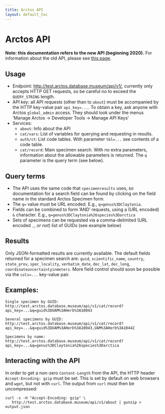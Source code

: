 ```yaml
---
title: Arctos API
layout: default_toc
---
```


# Arctos API

**Note: this documentation refers to the new API (beginning 2020).**
For information about the old API, please see [this
page](https://arctos.database.museum/info/api.cfm).

## Usage

 * Endpoint: <http://test.arctos.database.museum/api/v1/>, currently
   only accepts HTTP GET requests, so be careful no to exceed the
   `QUERY_STRING` length.
 * API key: all API requests (other than to `about`) must be
   accompanied by the HTTP key-value pair `api_key=...`. To obtain a
   key, ask anyone with Arctos `global_admin` access. They should look
   under the menus ‘Manage Arctos -> Developer Tools -> Manage API
   Keys’
 * Services:
    * `about`: Info about the API
    * `cat/vars`: List of variables for querying and requesting in results.
    * `auth/ct`: List code tables. With parameter `tbl=...` see
      contents of a code table.
    * `cat/record`: Main specimen search.  With no extra parameters,
      information about the allowable parameters is returned. The `q`
      parameter is the query term (see below).

## Query terms

 * The API uses the same code that `specimenresults` uses, so
   documentation for a search field can be found by clicking on the
   field name in the standard Arctos Specimen form.
 * The `q=` value must be URL encoded. E.g., `q=genus%3DClaytonia`.
 * Fields can be combined to form ‘AND’ requests, using a (URL
   encoded) `&` character. E.g., `q=genus%3DClaytonia%26species%3Darctica`
 * Sets of specimens can be requested via a comma-delimited (URL
   encoded `,`, _or not_) list of GUIDs (see example below)

## Results

Only JSON-formatted results are currently available.  The default
fields returned for a specimen search are: `guid`, `scientific_name`,
`country`, `state_prov`, `spec_locality`, `verbatim_date`, `dec_lat`,
`dec_long`, `coordinateuncertaintyinmeters`. More field control should
soon be possible via the `cols=...` key-value pair.

## Examples: 
```
Single specimen by GUID:
http://test.arctos.database.museum/api/v1/cat/record?api_key=...&q=guid%3DUAM%3AHerb%3A10043

Several specimens by GUID:
http://test.arctos.database.museum/api/v1/cat/record?api_key=...&q=guid%3DUAM%3AHerb%3A10043,UAM%3AHerb%3A10442

Specimens by name:
http://test.arctos.database.museum/api/v1/cat/record?api_key=...&q=genus%3DClaytonia%26species%3Darctica
```

## Interacting with the API

In order to get a non-zero `Content-Length` from the API, the HTTP
header `Accept-Encoding: gzip` must be set. This is set by default on
web browsers and `wget`, but not with `curl`.  The output from `curl`
must then be uncompressed:
```
curl -s -H "Accept-Encoding: gzip" \
   http://test.arctos.database.museum/api/v1/about | gunzip > output.json
```



